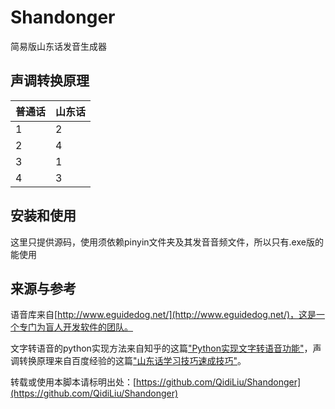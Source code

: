 # Shandonger

简易版山东话发音生成器


## 声调转换原理

普通话|山东话
---|---
1|2
2|4
3|1
4|3

## 安装和使用

这里只提供源码，使用须依赖pinyin文件夹及其发音音频文件，所以只有.exe版的能使用

## 来源与参考

语音库来自[http://www.eguidedog.net/](http://www.eguidedog.net/)，这是一个专门为盲人开发软件的团队。

文字转语音的python实现方法来自知乎的这篇["Python实现文字转语音功能"](https://zhuanlan.zhihu.com/p/26726297)，声调转换原理来自百度经验的这篇["山东话学习技巧速成技巧"](https://jingyan.baidu.com/article/0f5fb099cc754d6d8334eabc.html)。

转载或使用本脚本请标明出处：[https://github.com/QidiLiu/Shandonger](https://github.com/QidiLiu/Shandonger)
